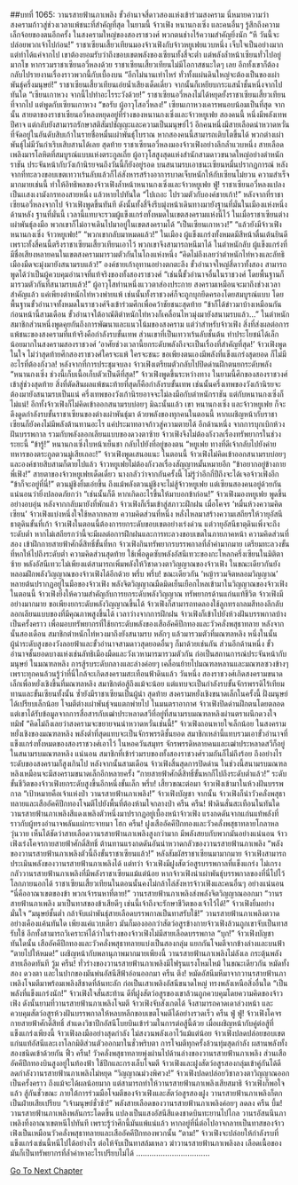##บทที่ 1065: วานรสายฟ้านภาเพลิง
ขั้วอำนาจสี่ดาวสองแห่งเข้าร่วมสงคราม นี่หมายความว่าสงครามก้าวสู่ช่วงเวลาแพ้ชนะที่สำคัญที่สุด
ในยามนี้ จ้าวเฟิง หนานกงเซิ่ง และคนอื่นๆ รู้สึกถึงความเล็กจ้อยของตนอีกครั้ง ในสงครามใหญ่ของสองราชวงศ์ พวกตนช่างไร้ความสำคัญยิ่งนัก
“หึ วันนี้จะปล่อยพวกเจ้าไปก่อน!”
ราชาเซียนเสี้ยวเทียนมองจ้าวเฟิงกับจ้าวหยูเฟยแวบหนึ่ง เจ็บใจเป็นอย่างมาก แต่ทำได้แค่จากไป
เขาต้องยอมรับว่าถึงขอบเขตพลังของเซียนทั้งสี่จะต่ำ แต่พลังล้ำหน้าเซียนทั่วไปอยู่มากโข หากรวมราชาเซียนอวี่หลงด้วย ราชาเซียนเสี้ยวเทียนไม่มีโอกาสชนะใดๆ เลย
อีกทั้งเขาก็ต้องกลับไปรายงานเรื่องราวพวกนี้กับเบื้องบน
“อีกไม่นานเท่าไหร่ ทั่วทั้งแผ่นดินใหญ่จะต้องเป็นของเผ่าพันธุ์ครึ่งมนุษย์!”
ราชาเซียนเสี้ยวเทียนเอ่ยน้ำเสียงเด็ดเดี่ยว จากนั้นก็เหยียบกระแสน้ำชั้นหนึ่งจากไปทันใด
“เซียนเกาหวง จากนี้ไปทำอะไรระวังด้วย!”
ราชาเซียนอวี่หลงไม่ได้หยุดยั้งราชาเซียนเสี้ยวเทียนที่จากไป แต่พูดกับเซียนเกาหวง
“ขอรับ ผู้อาวุโสอวี่หลง!”
เซียนเกาหวงเคารพนอบน้อมเป็นที่สุด
จากนั้น สายตาของราชาเซียนอวี่หลงหยุดอยู่ที่ร่างของหนานกงเซิ่งและจ้าวหยูเฟย สองคนนี้ หนึ่งมีพลังเทพปีศาจ แต่กลับยังสามารถรักษาสติสัมปชัญญะและความเป็นมนุษย์ไว้ อีกคนหนึ่งมีสายเลือดน่าหวาดหวั่นที่จัดอยู่ในอันดับสิบเก้าในรายชื่อหมื่นเผ่าพันธุ์โบราณ
หากสองคนนี้สามารถเติบโตขึ้นได้ พวกต่างเผ่าพันธุ์ไม่มีวันกำเริบเสิบสานได้เลย
สุดท้าย ราชาเซียนอวี่หลงมองจ้าวเฟิงอย่างลึกล้ำแวบหนึ่ง
สายเลือดเพลิงมารโลหิตที่สมบูรณ์แบบแห่งตระกูลเถี่ย ผู้อาวุโสสูงสุดแห่งสำนักสามดาวขนาดใหญ่อย่างตำหนักราชัน ประจันหน้ากับวังเก้านิรยจนถึงวันนี้ก็ยังอยู่รอด บนสนามรบเอาชนะเซียนหมื่นปรากฏการณ์ หลังจากที่ทะลวงขอบเขตเทวาเร้นลับแล้วก็ไล่สังหารสร้างอาการบาดเจ็บหนักให้กับเซียนโม๋ยวน ความสำเร็จมากมายเช่นนี้ ทำให้อิทธิพลของจ้าวเฟิงล้ำหน้าหนานกงเซิ่งและจ้าวหยูเฟย
ฟู่!
ราชาเซียนอวี่หลงแปลงเป็นเเสงเงามังกรทองสายหนึ่ง แล้วหายไปทันใด
“ไปเถอะ ไปรวมตัวกับองค์ชายเก้า!”
หลังจากที่ราชาเซียนอวี่หลงจากไป จ้าวเฟิงพูดขึ้นทันที
ดังนั้นทั้งสี่จึงรีบมุ่งหน้าเดินทางมายังฐานที่มั่นในเมืองแห่งหนึ่งด้านหลัง
ฐานที่มั่นนี้ เวลานี้แทบจะรวมผู้แข็งแกร่งทั้งหมดในเขตสงครามแห่งนี้ไว้ ในเมื่อราชาเซียนต่างเผ่าพันธุ์ลงมือ พวกเขาก็ไม่อาจเดินไปมาอยู่ในเขตสงครามได้
“เป็นเซียนเกาหวง!”
“แล้วยังมีจ้าวเฟิง หนานกงเซิ่ง จ้าวหยูเฟย!”
“พวกเขากลับมาหมดแล้ว!”
ในเมือง ผู้แข็งแกร่งทั้งหมดมีสีหน้าตื่นเต้นยินดี
เพราะทั้งสี่คนนี้ตรึงราชาเซียนเสี้ยวเทียนเอาไว้ พวกเขาจึงสามารถหนีมาได้
ในตำหนักลับ ผู้แข็งแกร่งที่มีชื่อเสียงหลายคนในเขตสงครามมารวมตัวกันในโถงแห่งหนึ่ง
“คิดไม่ถึงเลยว่าตำหนักไท่หวงและลัทธิเมืองมืดจะมุ่งมายังสนามรบแล้ว!”
องค์ชายเก้าอุทานอย่างตกตะลึง
ขั้วอำนาจใหญ่สี่ดาวทั้งสอง สามารถพูดได้ว่าเป็นผู้ควบคุมอำนาจที่แท้จริงของทั้งสองราชวงศ์
“เช่นนี้ขั้วอำนาจอื่นในราชวงศ์ โดยพื้นฐานก็มารวมตัวกันที่สนามรบแล้ว!”
ผู้อาวุโสท่านหนึ่งแววตาส่องประกาย
สงครามเหมือนจะมาถึงช่วงเวลาสำคัญแล้ว แค่เพียงตำหนักไท่หวงพ่ายแพ้ เช่นนั้นทั้งราชวงศ์ก็จะถูกบุกยึดครองโดยสมบูรณ์แบบ โดยพื้นฐานขั้วอำนาจทั้งหมดในราชวงศ์จึงเข้าร่วมศึกเพื่อคว้าชัยชนะสุดท้าย
“ข้าก็ได้ข่าวมาบ้างเหมือนกัน ก่อนหน้านี้สามเดือน ขั้วอำนาจใต้อาณัติตำหนักไท่หวงก็เคลื่อนไหวมุ่งมายังสนามรบแล้ว…”
ในตำหนัก สมาชิกส่วนหนึ่งพูดคุยกันถึงการพัฒนาและแนวโน้มของสงคราม
แต่ว่าสำหรับจ้าวเฟิง สิ่งที่ส่งผลต่อการแพ้ชนะของสงครามที่แท้จริงคือกำลังรบขั้นเทพ
ส่วนเขาที่เป็นเทวาเร้นลับชั้นต้น ทำประโยชน์ได้เล็กน้อยมากในสงครามสองราชวงศ์
‘อาศัยช่วงเวลานี้ยกระดับพลังถึงจะเป็นเรื่องที่สำคัญที่สุด!’
จ้าวเฟิงพูดในใจ
ไม่ว่าสุดท้ายศึกสองราชวงศ์ใครจะแพ้ ใครจะชนะ ขอเพียงตนเองมีพลังที่แข็งแกร่งสุดยอด ก็ไม่มีอะไรที่ต้องกังวล!
หลังจากที่การประชุมจบลง จ้าวเฟิงเตรียมตัวกลับไปปิดด่านฝึกตนยกระดับพลัง
“หนานกงเซิ่ง ช่วงนี้เก็บเนื้อเก็บตัวเป็นดีที่สุด!”
จ้าวเฟิงพูดขึ้นระหว่างทาง
ในยามนี้ศึกของสองราชวงศ์เข้าสู่ช่วงสุดท้าย สิ่งที่ตัดสินผลแพ้ชนะท้ายที่สุดก็คือกำลังรบขั้นเทพ เช่นนั้นครึ่งเทพของวังเก้านิรยจะต้องมายังสนามรบเป็นแน่
ครึ่งเทพของวังเก้านิรยอาจจะไม่ลงมือกับตำหนักราชัน แต่กับหนานกงเซิ่งก็ไม่แน่!
อีกทั้งจ้าวเฟิงก็ไม่คิดเข้าออกสนามรบบ่อยๆ มิฉะนั้นแล้ว เขา หนานกงเซิ่ง และจ้าวหยูเฟย ก็จะดึงดูดกำลังรบขั้นราชาเซียนของต่างเผ่าพันธุ์มา
ด้วยพลังของทุกคนในตอนนี้ หากเผชิญหน้ากับราชาเซียนก็ยังคงไม่มีพลังต้านทานอะไร แค่ประมาทอาจก้าวสู่ความตายได้
อีกด้านหนึ่ง จากการบุกเบิกห้วงฝันบรรพกาล รวมกับพลังลอกเลียนแบบของดวงตาซ้าย จ้าวเฟิงจึงไม่ต้องกังวลเรื่องทรัพยากรในช่วงระยะนี้
“ข้ารู้!”
หนานกงเซิ่งใบหน้าเย็นชา กลับไปยังที่อยู่ของตน
“หยูเฟย ทางที่ดีเจ้ากลับไปยังค่ายทหารของตระกูลตวนมู่เสียเถอะ!”
จ้าวเฟิงพูดเสนอแนะ
ในตอนนี้ จ้าวเฟิงไม่คิดเข้าออกสนามรบบ่อยๆ และองค์ชายสิบสามก็ตายไปแล้ว จ้าวหยูเฟยไม่ต้องกังวลเรื่องสัญญาหมั้นหมายอีก
“ข้าอยากอยู่ข้างกายพี่เฟิง!”
สายตาของจ้าวหยูเฟยเด็ดเดี่ยว นางกลัวว่าจากกันครั้งนี้ ไม่รู้ว่าอีกกี่ปีถึงจะได้เจอจ้าวเฟิงอีก
“ข้าก็จะอยู่ที่นี่!”
ตวนมู่ชิงยิ้มเอ่ยขึ้น
ถึงแม้พลังตวนมู่ชิงจะไม่สู้จ้าวหยูเฟย แต่เซียนสองคนอยู่ด้วยกัน แน่นอนว่ายิ่งปลอดภัยกว่า
“เช่นนั้นก็ดี หากเกิดอะไรขึ้นให้มาบอกข้าก่อน!”
จ้าวเฟิงมองหยูเฟย พูดขึ้นอย่างอบอุ่น
หลังจากกลับมายังที่พักแล้ว จ้าวเฟิงก็เริ่มเข้าสู่สภาวะฝึกฝน
เมื่อโคจร ‘หมื่นห้วงความคิดเซียน’ จ้าวเฟิงแบ่งหนึ่งใจใช้หลากหลาย
ความคิดส่วนที่หนึ่ง หลั่งไหลมาสร้างความเสถียรให้วายุอัสนีธาตุดินขั้นที่เก้า จ้าวเฟิงในตอนนี้ต้องการยกระดับขอบเขตอย่างเร่งด่วน แต่วายุอัสนีธาตุดินเพิ่งจะถึงระดับต่ำ หากไม่เสถียรกว่านี้จะมีผลต่อการฝึกฝนและการทะลวงขอบเขตในภายภาคหน้า
ความคิดส่วนที่สอง เข้าฝึกกายสายฟ้าศักดิ์สิทธิ์ขั้นที่หก จ้าวเฟิงกินทรัพยากรบรรพกาลที่ล้ำค่ามากมาย เตรียมทะลวงขั้นที่หกให้ไปถึงระดับต่ำ
ความคิดส่วนสุดท้าย ใช้เพื่อดูดซับพลังอัสนีเทวะของกะโหลกครึ่งเซียนในมิติตาซ้าย
พลังอัสนีเทวะไม่เพียงแต่สามารถเพิ่มพลังให้วิชาดวงตาวิญญาณของจ้าวเฟิง ในขณะเดียวกันยังหลอมฝึกพลังวิญญาณของจ้าวเฟิงได้อีกด้วย
พรึ่บ พรึ่บ!
ขณะเดียวกัน ‘หญ้ารวมจิตหลอมวิญญาณ’ หลายต้นปรากฏอยู่ในมือของจ้าวเฟิง พลังจิตวิญญาณมืดมิดเย็นเยือกไหลเข้ามาในวิญญาณของจ้าวเฟิง
ในตอนนี้ จ้าวเฟิงยิ่งให้ความสำคัญกับการยกระดับพลังวิญญาณ
ทรัพยากรด้านแก่นแท้ชีวิต จ้าวเฟิงมีอย่างมากมาย ขอเพียงยกระดับพลังวิญญาณขึ้นได้ จ้าวเฟิงก็สามารถทดลองใช้ลูกทรงกลมสีทองลึกลับลอกเลียนแบบของที่มีคุณภาพสูงขึ้นได้
เวลาว่างจากการฝึกฝน จ้าวเฟิงก็เข้าไปยังห้วงฝันบรรพกาลบ้างเป็นครั้งคราว เพื่อมอบทรัพยากรที่ใช้ยกระดับพลังของเสืออัคคีปีกทองและวัวคลั่งพสุธาทลาย
หลังจากนั้นสองเดือน
สมาชิกตำหนักไท่หวงมาถึงยังสนามรบ หลักๆ แล้วมารวมตัวที่มณฑลหลิง หนึ่งในนั้น ผู้นำระดับสูงของวังลอยฟ้าและขั้วอำนาจสามดาวสุดยอดอื่นๆ ก็มาด้วยเช่นกัน
ส่วนอีกด้านหนึ่ง ขั้วอำนาจชั้นยอดบางแห่งเช่นลัทธิเมืองมืดและวังเวหามารมารวมตัวกัน ก่อเป็นสถานการณ์ประจันหน้ากับมนุษย์
ในมณฑลหลิง การสู้รบระดับกลางและล่างค่อยๆ เคลื่อนย้ายไปมณฑลหลานและมณฑลซวงข้างๆ เพราะทุกคนล้วนรู้ว่าที่นี่ใกล้จะเกิดสงครามสะเทือนฟ้าดินแล้ว
วันหนึ่ง สองราชวงศ์เกิดสงครามขนาดเล็กเพื่อหยั่งเชิงขึ้นที่มณฑลหลิง
สมาชิกต่อสู้ถึงแม้จะน้อย แต่แทบจะเป็นกำลังรบขั้นจักรพรรดิไร้เทียมทานและขั้นเซียนทั้งนั้น ซ้ำยังมีราชาเซียนเป็นผู้นำ
สุดท้าย สงครามหยั่งเชิงขนาดเล็กในครั้งนี้ ฝั่งมนุษย์ได้เปรียบเล็กน้อย โจมตีต่างเผ่าพันธุ์จนแตกพ่ายไป
ในมนตราอากาศ จ้าวเฟิงปิดด่านฝึกตนโดยตลอด แต่เขาได้รับข้อมูลจากการสื่อสารกับเฒ่าประหลาดสวีที่อยู่ที่สนามรบมณฑลหลิงผ่านตราผนึกดวงใจทมิฬ
“คิดไม่ถึงเลยว่าสงครามจะขยายจนน่าหวาดหวั่นเช่นนี้!”
จ้าวเฟิงถอนหายใจเล็กน้อย
ในสงครามหยั่งเชิงของมณฑลหลิง พลังต่ำที่สุดแทบจะเป็นจักรพรรดิชั้นยอด สมาชิกเหล่านี้แทบรวมเอาขั้วอำนาจที่แข็งแกร่งทั้งหมดของสองราชวงศ์เอาไว้
ในหอควันสมุทร จักรพรรดิหลายคนและเฒ่าประหลาดสวีก็อยู่ในสนามรบมณฑลหลิง
แน่นอน สมาชิกที่เข้าร่วมรบของทั้งสองราชวงศ์รวมกันก็ไม่ถึงร้อย ถึงอย่างไรระดับของสงครามก็สูงเกินไป
หลังจากนั้นสามเดือน จ้าวเฟิงสิ้นสุดการปิดด่าน ในช่วงนี้สนามรบมณฑลหลิงเหมือนจะมีสงครามขนาดเล็กอีกหลายครั้ง
“กายสายฟ้าศักดิ์สิทธิ์ขั้นหกก็ไปถึงระดับต่ำแล้ว!”
ระดับขั้นชีวิตของจ้าวเฟิงยกระดับสูงขึ้นอีกหนึ่งขั้นเล็ก
พรึ่บ!
เสี้ยวขณะต่อมา จ้าวเฟิงเข้ามาในห้วงฝันบรรพกาล
“เป้าหมายคือเจ้าแห่งป่า วานรสายฟ้านภาเพลิง!”
จ้าวเฟิงบัญชา
จากนั้น จ้าวเฟิงก็นำวัวคลั่งพสุธาทลายและเสืออัคคีปีกทองโจมตีไปยังพื้นที่ต้องห้ามใจกลางป่า
ครืน ครืน!
ฟ้าดินสั่นสะเทือนในทันใด วานรสายฟ้านภาเพลิงสีแดงเพลิงตัวหนึ่งมาปรากฏอยู่เบื้องหน้าจ้าวเฟิง แรงกดดันจากแก่นแท้พลังที่ราวกับผู้ทรงอำนาจพลันแผ่กระจายมา
โฮก ครืน!
ฝูงเสืออัคคีปีกทองและวัวคลั่งพสุธาทลายโกลาหลวุ่นวาย เห็นได้ชัดว่าสายเลือดวานรสายฟ้านภาเพลิงสูงกว่ามาก มีพลังสยบกับพวกมันอย่างแน่นอน
จ้าวเฟิงเร่งโคจรกายสายฟ้าศักดิ์สิทธิ์ ต้านทานแรงกดดันอันน่าหวาดกลัวของวานรสายฟ้านภาเพลิง
“พลังของวานรสายฟ้านภาเพลิงตัวนี้ถึงขั้นราชาเซียนแล้ว!”
หลังสัมผัสราชาเซียนมามากมาย จ้าวเฟิงสามารถประเมินพลังของวานรสายฟ้านภาเพลิงได้
แต่ทว่า จ้าวเฟิงมีฝูงสัตว์อสูรบรรพกาลที่แข็งแกร่ง ไม่เกรงกลัววานรสายฟ้านภาเพลิงที่มีพลังราชาเซียนแม้แต่น้อย
หากจ้าวเฟิงนำเผ่าพันธุ์บรรพกาลของที่นี่ไปไว้โลกภายนอกได้ ราชาเซียนเสี้ยวเทียนในตอนนั้นคงไม่กล้าไล่สังหารจ้าวเฟิงและคนอื่นๆ อย่างแน่นอน
“นี่คืออาณาเขตของข้า พวกเจ้ารนหาที่ตาย!”
วานรสายฟ้านภาเพลิงส่งพลังจิตวิญญาณออกมา
“วานรสายฟ้านภาเพลิง มาเป็นทาสของข้าเสียดีๆ เช่นนี้เจ้าถึงจะรักษาชีวิตของเจ้าไว้ได้!”
จ้าวเฟิงยิ้มอย่างมั่นใจ
“มนุษย์ชั้นต่ำ กล้าจับเผ่าพันธุ์สายเลือดบรรพกาลเป็นทาสรับใช้!”
วานรสายฟ้านภาเพลิงตวาดอย่างเคืองแค้นทันใด
เพียงแค่แวบเดียว มันก็มองออกว่าสัตว์อสูรข้างกายจ้าวเฟิงล้วนถูกเขาจับเป็นทาสรับใช้ อีกทั้งสามารถวิเคราะห์ได้ว่าในร่างของจ้าวเฟิงไม่มีสายเลือดบรรพกาล
“บุก!”
จ้าวเฟิงบัญชา
ทันใดนั้น เสืออัคคีปีกทองและวัวคลั่งพสุธาทลายแบ่งเป็นสองกลุ่ม แยกกันโจมตีจากข้างล่างและบนฟ้า
“ตายไปให้หมด!”
เผชิญหน้ากับพลานุภาพมากมายเพียงนี้ วานรสายฟ้านภาเพลิงไม่ลังเล กระตุ้นพลังสายเลือดทันที
วู้ม ครืน!
ทั่วร่างของวานรสายฟ้านภาเพลิงมีไฟรุนแรงโหมไหม้ ในขณะเดียวกัน หมัดทั้งสอง ดวงตา และในปากของมันพ่นอัสนีสีฟ้าอ่อนออกมา
ครืน ตึง!
หมัดอัสนีมหึมาจากวานรสายฟ้านภาเพลิงโจมตีมาพร้อมเพลิงสีชาดที่ล้นทะลัก ก่อเป็นเสาเพลิงอัสนีขนาดใหญ่ ทรงพลังเหนือสิ่งอื่นใด
“เป็นพลังที่แข็งแกร่งนัก!”
จ้าวเฟิงใจสั่นสะท้าน
ดีที่ฝูงสัตว์อสูรของเขาล้วนถูกควบคุมโดยความคิดของจ้าวเฟิง ดังนั้นยามที่วานรสายฟ้านภาเพลิงโจมตี จ้าวเฟิงจับสังเกตได้ จึงสามารถคาดเดาล่วงหน้า และควบคุมสัตว์อสูรห้วงฝันบรรพกาลให้หลบหลีกขอบเขตโจมตีได้อย่างรวดเร็ว
ครืน ฟู่ ฟู่!
จ้าวเฟิงโคจรกายสายฟ้าศักดิ์สิทธิ์ สำแดงวิชาปีกอัสนีโบยบินเข้าร่วมในการต่อสู้นี้ด้วย
เมื่อเผชิญหน้ากับคู่ต่อสู้ที่แข็งแกร่งเพียงนี้ จ้าวเฟิงลงมืออย่างสุดกำลัง ไม่สงวนพลังเอาไว้แม้แต่น้อย
จ้าวเฟิงปลดปล่อยขอบเขตแก่นแท้อัสนีและเงาโลกมิติส่วนตัวออกมาในชั่วพริบตา การโจมตีทุกครั้งล้วนทุ่มสุดกำลัง ผสานพลังทั้งสองชนิดเข้าด้วยกัน
ฟิ้ว ครืน!
วัวคลั่งพสุธาทลายพุ่งผ่านไปด้านล่างของวานรสายฟ้านภาเพลิง ส่วนเสืออัคคีปีกทองบินสูงอยู่ในท้องฟ้า ใช้ปีกและกรงเล็บโจมตี
จ้าวเฟิงและฝูงสัตว์อสูรสองกลุ่มเข้าคู่กันได้ดี ลดกำลังวานรสายฟ้านภาเพลิงไม่หยุด
“วิญญาณม่วงพิศวง!”
จ้าวเฟิงปลดปล่อยวิชาลวงตาวิญญาณออกเป็นครั้งคราว ถึงแม้จะได้ผลน้อยมาก แต่สามารถทำให้วานรสายฟ้านภาเพลิงเสียสมาธิ จ้าวเฟิงก็พอใจแล้ว
สู้กันชั่วขณะ ภายใต้การร่วมมือโจมตีของจ้าวเฟิงและสัตว์อสูรสองฝูง วานรสายฟ้านภาเพลิงก็ตกเป็นฝ่ายเสียเปรียบ
“เจ้ามนุษย์ชั่วช้า!”
พลังสายเลือดของวานรสายฟ้านภาเพลิงค่อยๆ ลดลง
ครืน บึ้ม!
วานรสายฟ้านภาเพลิงพลันกระโดดขึ้น แปลงเป็นแสงอัสนีสีแดงชาดบินทะยานไปไกล
วานรอัสนนีนภาเพลิงทิ้งอาณาเขตหนีไปทันที เพราะรู้ว่าศึกนี้มันแพ้แน่แล้ว หากอยู่ที่นี่ต่อไปอาจกลายเป็นทาสของจ้าวเฟิงเป็นเหมือนวัวคลั่งพสุธาทลายและเสืออัคคีปีกทองพวกนั้น
“ตาม!”
จ้าวเฟิงจะปล่อยให้กำลังรบที่แข็งแกร่งเช่นนี้หนีไปได้อย่างไร
ต่อให้จับเป็นทาสล้มเหลว ฆ่าวานรสายฟ้านภาเพลิงลง เลือดเนื้อของมันก็เป็นทรัพยากรที่ล้ำค่าหาอะไรเปรียบไม่ได้
……………………………


[Go To Next Chapter]( ./303.md)